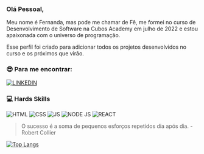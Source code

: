 ### Olá Pessoal,

Meu nome é Fernanda, mas pode me chamar de Fê, me formei no curso de Desenvolvimento de Software na Cubos Academy em julho de 2022 e estou apaixonada com o universo de programação.

Esse perfil foi criado para adicionar todos os projetos desenvolvidos no curso e os próximos que virão.

### 😎 Para me encontrar:

[![LINKEDIN](https://img.shields.io/badge/LinkedIn-0077B5?style=for-the-badge&logo=linkedin&logoColor=white)](https://www.linkedin.com/in/fernanda-aguiar-00b27697/)

### 💻 Hards Skills

![HTML](https://img.shields.io/badge/HTML5-000000?style=for-the-badge&logo=html5&logoColor=white)
![CSS](https://img.shields.io/badge/CSS3-000000?style=for-the-badge&logo=css3&logoColor=white)
![JS](https://img.shields.io/badge/JavaScript-000000?style=for-the-badge&logo=javascript&logoColor=white)
![NODE JS](https://img.shields.io/badge/Node.js-000000?style=for-the-badge&logo=nodedotjs&logoColor=white)
![REACT](https://img.shields.io/badge/React-000000?style=for-the-badge&logo=react&logoColor=white)

> O sucesso é a soma de pequenos esforços repetidos dia após dia. - Robert Collier

[![Top Langs](https://github-readme-stats.vercel.app/api/top-langs/?username=feaguiar)](https://github.com/feaguiar/github-readme-stats)
